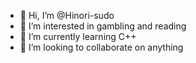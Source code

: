 - 👋 Hi, I’m @Hinori-sudo
- 👀 I’m interested in gambling and reading
- 🌱 I’m currently learning C++ 
- 💞️ I’m looking to collaborate on anything


<!---
Hinori-sudo/Hinori-sudo is a ✨ special ✨ repository because its `README.md` (this file) appears on your GitHub profile.
You can click the Preview link to take a look at your changes.
--->
